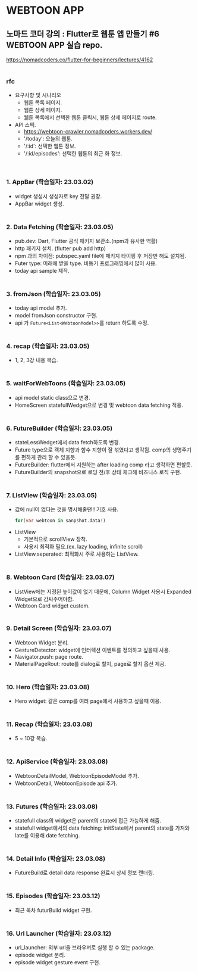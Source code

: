 # WEBTOON APP

## 노마드 코더 강의 : Flutter로 웹툰 앱 만들기 #6 WEBTOON APP 실습 repo.

https://nomadcoders.co/flutter-for-beginners/lectures/4162
<br /> <br />

### rfc

- 요구사항 및 시나리오
  - 웹툰 목록 페이지.
  - 웹툰 상세 페이지.
  - 웳툰 목록에서 선택한 웹툰 클릭시, 웹툰 상세 페이지로 route.
- API 스펙.
  - https://webtoon-crawler.nomadcoders.workers.dev/
  - '/today': 오늘의 웹툰.
  - '/:id': 선택한 웹툰 정보.
  - '/:id/episodes': 선택한 웹툰의 최근 화 정보.

<br />

### 1. AppBar (학습일자: 23.03.02)

- widget 생성시 생성자로 key 전달 권장.
- AppBar widget 생성.
  <br/><br/>

### 2. Data Fetching (학습일자: 23.03.05)

- pub.dev: Dart, Flutter 공식 패키지 보관소.(npm과 유사한 역활)
- http 패키지 설치. (flutter pub add http)
- npm 과의 차이점: pubspec.yaml file에 패키지 타이핑 후 저장만 해도 설치됨.
- Futer type: 미래에 받을 type. 비동기 프로그래밍에서 많이 사용.
- today api sample 제작.
  <br/><br/>

### 3. fromJson (학습일자: 23.03.05)

- today api model 추가.
- model fromJson constructor 구현.
- api 가 `Future<List<WebtoonModel>>`를 return 하도록 수정.
  <br /><br />

### 4. recap (학습일자: 23.03.05)

- 1, 2, 3강 내용 복습.
  <br/><br/>

### 5. waitForWebToons (학습일자: 23.03.05)

- api model static class으로 변경.
- HomeScreen statefullWedget으로 변경 및 webtoon data fetching 적용.
  <br/><br/>

### 6. FutureBuilder (학습일자: 23.03.05)

- stateLessWedget에서 data fetch하도록 변경.
- Future type으로 객체 지향과 함수 지향이 잘 섞였다고 생각됨. comp의 생명주기를 편하게 관리 할 수 있을듯.
- FutureBuilder: flutter에서 지원하는 after loading comp 라고 생각하면 편할듯.
- FutureBuilder의 snapshot으로 로딩 전/후 상태 체크해 비즈니스 로직 구현.
  <br /><br />

### 7. ListView (학습일자: 23.03.05)

- 값에 null이 없다는 것을 명시해줄땐 ! 기호 사용.
  ```dart
  for(var webtoon in sanpshot.data!)
  ```
- ListView
  - 기본적으로 scrollView 장착.
  - 사용시 최적화 필요.(ex. lazy loading, infinite scroll)
- ListView.seperated: 최적화시 주로 사용하는 ListView.
  <br /><br/>

### 8. Webtoon Card (학습일자: 23.03.07)

- ListView에는 지정된 높이값이 없기 때문에, Column Widget 사용시 Expanded Widget으로 감싸주어야함.
- Webtoon Card widget custom.
  <br/><br/>

### 9. Detail Screen (학습일자: 23.03.07)

- Webtoon Widget 분리.
- GestureDetector: widget에 인터렉션 이벤트를 정의하고 싶을때 사용.
- Navigator.push: page route.
- MaterialPageRout: route를 dialog로 할지, page로 할지 옵션 제공.
  <br /><br />

### 10. Hero (학습일자: 23.03.08)

- Hero widget: 같은 comp를 여러 page에서 사용하고 싶을때 이용.
  <br/><br/>

### 11. Recap (학습일자: 23.03.08)

- 5 ~ 10강 복습.
  <br/> <br/>

### 12. ApiService (학습일자: 23.03.08)

- WebtoonDetailModel, WebtoonEpisodeModel 추가.
- WebtoonDetail, WebtoonEpisode api 추가.
  <br/><br/>

### 13. Futures (학습일자: 23.03.08)

- statefull class의 widget은 parent의 state에 접근 가능하게 해줌.
- statefull widget에서의 data fetching: initState에서 parent의 state를 가져와 late를 이용해 date fetching.
  <br/><br/>

### 14. Detail Info (학습일자: 23.03.08)

- FutureBuild로 detail data response 완료시 상세 정보 랜더링.
  <br /><br/>

### 15. Episodes (학습일자: 23.03.12)

- 최근 목차 futurBuild widget 구현.
  <br/><br/>

### 16. Url Launcher (학습일자: 23.03.12)

- url_launcher: 외부 url을 브라우져로 실행 할 수 있는 package.
- episode widget 분리.
- episode widget gesture event 구현.
